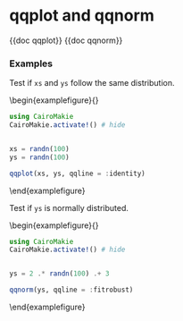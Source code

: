# qqplot and qqnorm

{{doc qqplot}}
{{doc qqnorm}}

### Examples

Test if `xs` and `ys` follow the same distribution.

\begin{examplefigure}{}

```julia
using CairoMakie
CairoMakie.activate!() # hide


xs = randn(100)
ys = randn(100)

qqplot(xs, ys, qqline = :identity)
```

\end{examplefigure}

Test if `ys` is normally distributed.

\begin{examplefigure}{}

```julia
using CairoMakie
CairoMakie.activate!() # hide


ys = 2 .* randn(100) .+ 3

qqnorm(ys, qqline = :fitrobust)
```

\end{examplefigure}
